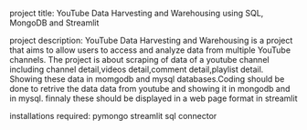 project title:
YouTube Data Harvesting and Warehousing using SQL, MongoDB and Streamlit

project description:
YouTube Data Harvesting and Warehousing is a project that aims to allow users to access and analyze data from multiple YouTube channels.
The project is about scraping of data of a youtube channel including channel detail,videos detail,comment detail,playlist detail.
Showing these data in momgodb and mysql databases.Coding should be done to retrive the data data from youtube and showing it in mongodb and in mysql.
finnaly these should be displayed in a web page format in streamlit

installations required:
pymongo
streamlit
sql connector
